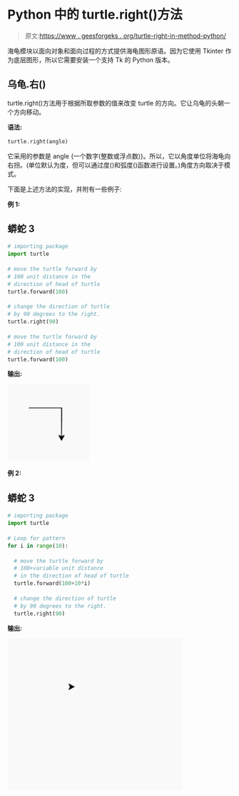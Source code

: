 # Python 中的 turtle.right()方法

> 原文:[https://www . geesforgeks . org/turtle-right-in-method-python/](https://www.geeksforgeeks.org/turtle-right-method-in-python/)

海龟模块以面向对象和面向过程的方式提供海龟图形原语。因为它使用 Tkinter 作为底层图形，所以它需要安装一个支持 Tk 的 Python 版本。

## 乌龟.右()

turtle.right()方法用于根据所取参数的值来改变 turtle 的方向。它让乌龟的头朝一个方向移动。

**语法:**

```py
turtle.right(angle)

```

它采用的参数是 angle {一个数字(整数或浮点数)}。所以，它以角度单位将海龟向右拐。(单位默认为度，但可以通过度()和弧度()函数进行设置。)角度方向取决于模式。

下面是上述方法的实现，并附有一些例子:

**例 1:**

## 蟒蛇 3

```py
# importing package
import turtle

# move the turtle forward by 
# 100 unit distance in the
# direction of head of turtle
turtle.forward(100)

# change the direction of turtle
# by 90 degrees to the right.
turtle.right(90)

# move the turtle forward by
# 100 unit distance in the 
# direction of head of turtle
turtle.forward(100)
```

**输出:**

![](img/659c823567a4d0cedce1f78fa0e5ad46.png)

**例 2:**

## 蟒蛇 3

```py
# importing package
import turtle

# Loop for pattern
for i in range(10):

  # move the turtle forward by 
  # 100+variable unit distance
  # in the direction of head of turtle
  turtle.forward(100+10*i)

  # change the direction of turtle
  # by 90 degrees to the right.
  turtle.right(90)
```

**输出:**

![](img/5842d36e198ddbe84cbe252fac05bbba.png)
